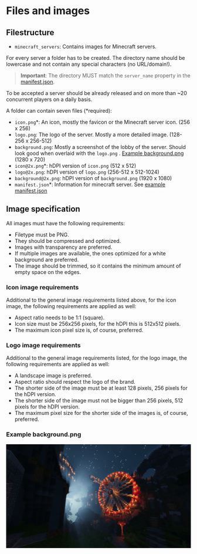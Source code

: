 # Files and images

## Filestructure

- `minecraft_servers`: Contains images for Minecraft servers.

For every server a folder has to be created. The directory name should be lowercase and not contain any special
characters (no URL/domain!).

> **Important**: The directory MUST match the `server_name` property in the [manifest.json](/docs/Manifest.md).

To be accepted a server should be already released and on more than ~20 concurrent players on a daily basis.

A folder can contain seven files (*required):

- `icon.png`*: An icon, mostly the favicon or the Minecraft server icon. (256 x 256)
- `logo.png`: The logo of the server. Mostly a more detailed image. (128-256 x 256-512)
- `background.png`: Mostly a screenshot of the lobby of the server. Should look good when overlaid with the `logo.png`
  . [Example background.png](#example-backgroundpng) (1280 x 720)
- `icon@2x.png`*: hDPI version of `icon.png` (512 x 512)
- `logo@2x.png`: hDPI version of `logo.png` (256-512 x 512-1024)
- `background@2x.png`: hDPI version of `background.png` (1920 x 1080)
- `manifest.json`*: Information for minecraft server. See [example manifest.json](/docs/Manifest.md#example-manifestjson-file)

## Image specification

All images must have the following requirements:

- Filetype must be PNG.
- They should be compressed and optimized.
- Images with transparency are preferred.
- If multiple images are available, the ones optimized for a white background are preferred.
- The image should be trimmed, so it contains the minimum amount of empty space on the edges.

### Icon image requirements

Additional to the general image requirements listed above, for the icon image, the following requirements are applied as
well:

- Aspect ratio needs to be 1:1 (square).
- Icon size must be 256x256 pixels, for the hDPI this is 512x512 pixels.
- The maximum icon pixel size is, of course, preferred.

### Logo image requirements

Additional to the general image requirements listed, for the logo image, the following requirements are applied as well:

- A landscape image is preferred.
- Aspect ratio should respect the logo of the brand.
- The shorter side of the image must be at least 128 pixels, 256 pixels for the hDPI version.
- The shorter side of the image must not be bigger than 256 pixels, 512 pixels for the hDPI version.
- The maximum pixel size for the shorter side of the images is, of course, preferred.

### Example background.png

![background.png](/minecraft_servers/timolia/background.png)
